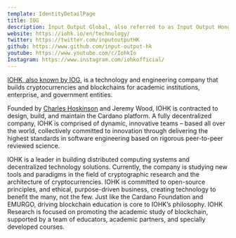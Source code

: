 ```yaml
---
template: IdentityDetailPage
title: IOG
description: Input Output Global, also referred to as Input Output Hong Kong (IOHK), is a technology company committed to using peer-to-peer innovations to provide financial services to the community. In particular, IOG is working on the technology development for Cardano.
website: https://iohk.io/en/technology/ 
twitter: https://twitter.com/inputoutputHK
github: https://www.github.com/input-output-hk
youtube: https://www.youtube.com/c/IohkIo
Instagram: https://www.instagram.com/iohkofficial/
---
```


[IOHK, also known by IOG](https://iohk.io), is a technology and engineering company that builds cryptocurrencies and blockchains for academic institutions, enterprise, and government entities.

Founded by [Charles Hoskinson](/en/identities/charles-hoskinson.md) and Jeremy Wood, IOHK is contracted to design, build, and maintain the Cardano platform. A fully decentralized company, IOHK is comprised of dynamic, innovative teams – based all over the world, collectively committed to innovation through delivering the highest standards in software engineering based on rigorous peer-to-peer reviewed science.

IOHK is a leader in building distributed computing systems and decentralized technology solutions. Currently, the company is studying new tools and paradigms in the field of cryptographic research and the architecture of cryptocurrencies. IOHK is committed to open-source principles, and ethical, purpose-driven business, creating technology to benefit the many, not the few. Just like the Cardano Foundation and EMURGO, driving blockchain education is core to IOHK’s philosophy. IOHK Research is focused on promoting the academic study of blockchain, supported by a team of educators, academic partners, and specially developed courses.